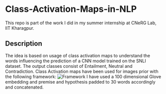 # Class-Activation-Maps-in-NLP
This repo is part of the work I did in my summer internship at CNeRG Lab, IIT Kharagpur.
## Description
The idea is based on usage of class activation maps to understand the words influencing the prediction of a CNN model trained on the SNLI dataset.
The output classes consist of Entailment, Neutral and Contradiction. 
Class Activation maps have been used for images prior with the following framework:
![Framework](http://cnnlocalization.csail.mit.edu/framework.jpg)
I have used a 100 dimensional Glove embedding and premise and hypothesis padded to 30 words accordingly and concatenated.
